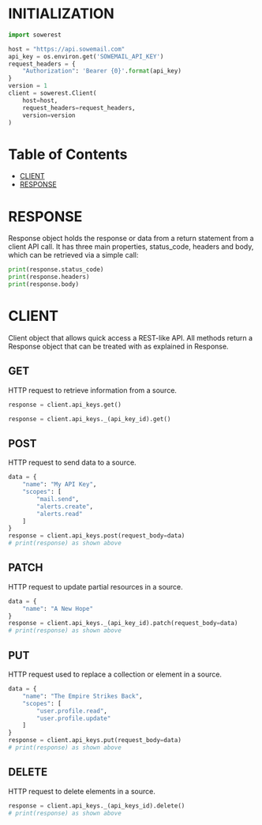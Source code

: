 # INITIALIZATION

```python
import sowerest

host = "https://api.sowemail.com"
api_key = os.environ.get('SOWEMAIL_API_KEY')
request_headers = {
    "Authorization": 'Bearer {0}'.format(api_key)
}
version = 1
client = sowerest.Client(
    host=host,
    request_headers=request_headers,
    version=version
)
```

# Table of Contents

* [CLIENT](#client)
* [RESPONSE](#response)

<a name="response"></a>
# RESPONSE

Response object holds the response or data from a return statement from a client API call. It has three main properties, status_code, headers and body, which can be retrieved via a simple call:

```python
print(response.status_code)
print(response.headers)
print(response.body)
```

<a name="client"></a>
# CLIENT
Client object that allows quick access a REST-like API. All methods return a Response object that can be treated with as explained in Response.

## GET
HTTP request to retrieve information from a source.

```python
response = client.api_keys.get()
```

```python
response = client.api_keys._(api_key_id).get()
```

## POST
HTTP request to send data to a source.

```python
data = {
    "name": "My API Key",
    "scopes": [
        "mail.send",
        "alerts.create",
        "alerts.read"
    ]
}
response = client.api_keys.post(request_body=data)
# print(response) as shown above
```

## PATCH
HTTP request to update partial resources in a source.

```python
data = {
    "name": "A New Hope"
}
response = client.api_keys._(api_key_id).patch(request_body=data)
# print(response) as shown above
```

## PUT
HTTP request used to replace a collection or element in a source.

```python
data = {
	"name": "The Empire Strikes Back",
	"scopes": [
		"user.profile.read",
		"user.profile.update"
	]
}
response = client.api_keys.put(request_body=data)
# print(response) as shown above
```

## DELETE
HTTP request to delete elements in a source.

```python
response = client.api_keys._(api_keys_id).delete()
# print(response) as shown above
```
